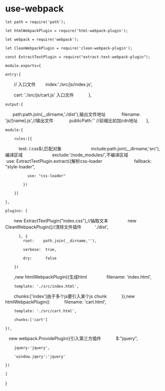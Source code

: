 # use-webpack
    let path = require('path');

    let htmlWebpackPlugin = require('html-webpack-plugin');

    let webpack = require('webpack');

    let CleanWebpackPlugin = require('clean-webpack-plugin');

    const ExtractTextPlugin = require("extract-text-webpack-plugin");

    module.exports={

    entry:{
        // 入口文件
        index:'./src/js/index.js',
        
        cart: './src/js/cart.js' 入口文件
        
    },
    
    output:{
    
       path:path.join(__dirname,'./dist'),输出文件地址
       
       filename: 'js/[name].js',//输出文件
       
       publicPath:'' //前缀比如加cdn地址
       
    },
    
    module:{
    
        rules:[{
        
            test: /\.css$/,匹配对象
            
            include:path.join(__dirname,'src'),编译区域
            
            exclude:'/node_modules/',不编译区域
           
            use: ExtractTextPlugin.extract({解析css-loader
            
              fallback: "style-loader",
              
              use: "css-loader"
              
            })
            
        }]
        
    },
    
    plugins: [
    
        new ExtractTextPlugin("index.css"),//抽取文本
        
        new CleanWebpackPlugin([//清除文件插件
           
            './dist',
            
          ], {
            root:    path.join(__dirname,''),
            
            verbose:  true,
            
            dry:      false
            
        })
        
        ,new htmlWebpackPlugin({生成html
        
        filename: 'index.html',
        
        template: './src/index.html',
        
        chunks:['index']由于多个js要引入某个js chunk
        
    }),new htmlWebpackPlugin({
    
        filename: 'cart.html',
        
        template: './src/cart.html',
        
        chunks:['cart']
        
    }),
    
    new webpack.ProvidePlugin({引入第三方插件
    
        $:"jquery",
        
        jquery:'jquery',
        
        'window.jqery':'jquery'
        
    })
    
    ]
   
  }
